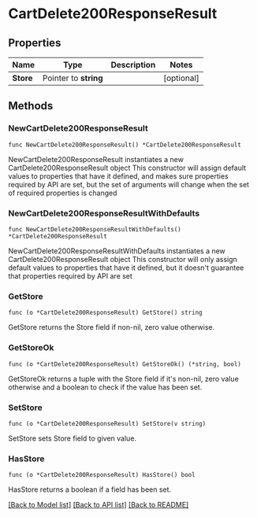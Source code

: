 # CartDelete200ResponseResult

## Properties

Name | Type | Description | Notes
------------ | ------------- | ------------- | -------------
**Store** | Pointer to **string** |  | [optional] 

## Methods

### NewCartDelete200ResponseResult

`func NewCartDelete200ResponseResult() *CartDelete200ResponseResult`

NewCartDelete200ResponseResult instantiates a new CartDelete200ResponseResult object
This constructor will assign default values to properties that have it defined,
and makes sure properties required by API are set, but the set of arguments
will change when the set of required properties is changed

### NewCartDelete200ResponseResultWithDefaults

`func NewCartDelete200ResponseResultWithDefaults() *CartDelete200ResponseResult`

NewCartDelete200ResponseResultWithDefaults instantiates a new CartDelete200ResponseResult object
This constructor will only assign default values to properties that have it defined,
but it doesn't guarantee that properties required by API are set

### GetStore

`func (o *CartDelete200ResponseResult) GetStore() string`

GetStore returns the Store field if non-nil, zero value otherwise.

### GetStoreOk

`func (o *CartDelete200ResponseResult) GetStoreOk() (*string, bool)`

GetStoreOk returns a tuple with the Store field if it's non-nil, zero value otherwise
and a boolean to check if the value has been set.

### SetStore

`func (o *CartDelete200ResponseResult) SetStore(v string)`

SetStore sets Store field to given value.

### HasStore

`func (o *CartDelete200ResponseResult) HasStore() bool`

HasStore returns a boolean if a field has been set.


[[Back to Model list]](../README.md#documentation-for-models) [[Back to API list]](../README.md#documentation-for-api-endpoints) [[Back to README]](../README.md)


